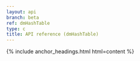 ```yaml
---
layout: api
branch: beta
ref: dmHashTable
type: c
title: API reference (dmHashTable)
---
```

{% include anchor_headings.html html=content %}